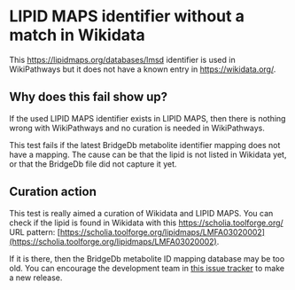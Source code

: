 # LIPID MAPS identifier without a match in Wikidata

This https://lipidmaps.org/databases/lmsd identifier is used in WikiPathways but it does not have a known
entry in https://wikidata.org/.

## Why does this fail show up?

If the used LIPID MAPS identifier exists in LIPID MAPS, then there is nothing wrong with WikiPathways
and no curation is needed in WikiPathways.

This test fails if the latest BridgeDb metabolite identifier mapping does not have a mapping.
The cause can be that the lipid is not listed in Wikidata yet, or that the BridgeDb file did
not capture it yet.

## Curation action

This test is really aimed a curation of Wikidata and LIPID MAPS. You can check if the lipid is
found in Wikidata with this https://scholia.toolforge.org/ URL pattern:
[https://scholia.toolforge.org/lipidmaps/LMFA03020002](https://scholia.toolforge.org/lipidmaps/LMFA03020002).

If it is there, then the BridgeDb metabolite ID mapping database may be too old. You can encourage
the development team in [this issue tracker](https://github.com/bridgedb/create-bridgedb-metabolites/issues)
to make a new release.
